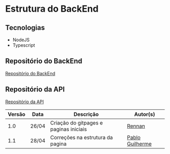# Estrutura do BackEnd

## Tecnologias

- NodeJS
- Typescript

## Repositório do BackEnd

[Repositório do BackEnd](https://github.com/fga-eps-mds/2025.1-VaiPelaSombra-BackEnd)

## Repositório da API

[Repositório da API](https://github.com/fga-eps-mds/2025.1-VaiPelaSombra-API)

|Versão|Data|Descrição|Autor(s)|
|---|---|---|---|
|1.0| 26/04 | Criação do gitpages e paginas iniciais |[Rennan](https://github.com/renannOgomes)|
|1.1| 28/04 | Correções na estrutura da pagina |[Pablo Guilherme](https://github.com/PabloGJBS)|